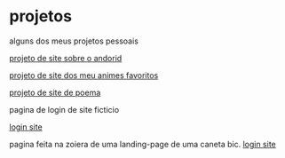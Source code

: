 # projetos
 alguns dos meus projetos pessoais

<a href="https://ggvictor.github.io/projetos/desafio10/android.html">projeto de site sobre o andorid</a>

<a href="https://ggvictor.github.io/projetos/animesfav/anime.html">projeto de site dos meu animes favoritos</a>

<a href="https://ggvictor.github.io/projetos/cordel/cordel.html">projeto de site de poema</a>

pagina de login de site ficticio

<a href="https://ggvictor.github.io/projetos/login/login.html">login site </a>

pagina feita na zoiera de uma landing-page de uma caneta bic.
<a href="https://ggvictor.github.io/projetos/landing_page/index.html">login site </a>
